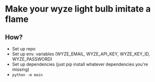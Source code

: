 # Make your wyze light bulb imitate a flame

## How?
- Set up repo
- Set up env. variables (WYZE_EMAIL, WYZE_API_KEY, WYZE_KEY_ID, WYZE_PASSWORD)
- Set up dependencies (just pip install whatever dependencies you're missing)
- ```python -m main```

